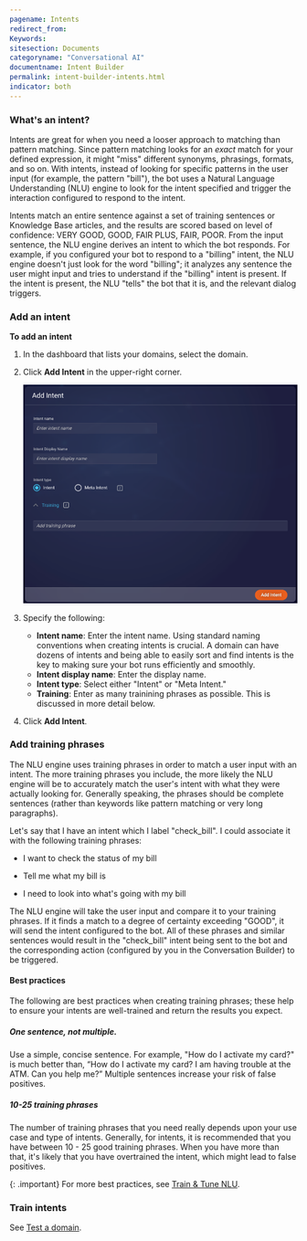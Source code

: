 ```yaml
---
pagename: Intents
redirect_from:
Keywords:
sitesection: Documents
categoryname: "Conversational AI"
documentname: Intent Builder
permalink: intent-builder-intents.html
indicator: both
---
```


### What's an intent?

Intents are great for when you need a looser approach to matching than pattern matching. Since pattern matching looks for an *exact* match for your defined expression, it might "miss" different synonyms, phrasings, formats, and so on. With intents, instead of looking for specific patterns in the user input (for example, the pattern "bill"), the bot uses a Natural Language Understanding (NLU) engine to look for the intent specified and trigger the interaction configured to respond to the intent. 

Intents match an entire sentence against a set of training sentences or Knowledge Base articles, and the results are scored based on level of confidence: VERY GOOD, GOOD, FAIR PLUS, FAIR, POOR. From the input sentence, the NLU engine derives an intent to which the bot responds. For example, if you configured your bot to respond to a "billing" intent, the NLU engine doesn't just look for the word "billing"; it analyzes any sentence the user might input and tries to understand if the "billing" intent is present. If the intent is present, the NLU "tells" the bot that it is, and the relevant dialog triggers.

### Add an intent

**To add an intent**

1. In the dashboard that lists your domains, select the domain.
2. Click **Add Intent** in the upper-right corner.

    <img class="fancyimage" style="width:700px" src="img/ConvoBuilder/ib_addIntent.png">

3. Specify the following:

    * **Intent name**: Enter the intent name. Using standard naming conventions when creating intents is crucial. A domain can have dozens of intents and being able to easily sort and find intents is the key to making sure your bot runs efficiently and smoothly.
    * **Intent display name**: Enter the display name.
    * **Intent type**: Select either "Intent" or "Meta Intent."
    * **Training**: Enter as many trainining phrases as possible. This is discussed in more detail below.

6. Click **Add Intent**.

### Add training phrases

The NLU engine uses training phrases in order to match a user input with an intent. The more training phrases you include, the more likely the NLU engine will be to accurately match the user's intent with what they were actually looking for. Generally speaking, the phrases should be complete sentences (rather than keywords like pattern matching or very long paragraphs).

Let's say that I have an intent which I label "check_bill". I could associate it with the following training phrases:

* I want to check the status of my bill

* Tell me what my bill is

* I need to look into what's going with my bill

The NLU engine will take the user input and compare it to your training phrases. If it finds a match to a degree of certainty exceeding "GOOD", it will send the intent configured to the bot. All of these phrases and similar sentences would result in the "check_bill" intent being sent to the bot and the corresponding action (configured by you in the Conversation Builder) to be triggered.

#### Best practices

The following are best practices when creating training phrases; these help to ensure your intents are well-trained and return the results you expect.

##### One sentence, not multiple.
Use a simple, concise sentence. For example, "How do I activate my card?" is much better than, “How do I activate my card? I am having trouble at the ATM. Can you help me?” Multiple sentences increase your risk of false positives.

##### 10-25 training phrases
The number of training phrases that you need really depends upon your use case and type of intents. Generally, for intents, it is recommended that you have between 10 - 25 good training phrases. When you have more than that, it's likely that you have overtrained the intent, which might lead to false positives.

{: .important}
For more best practices, see [Train & Tune NLU](conversation-builder-best-practices-train-tune-nlu.html).

### Train intents

See [Test a domain](intent-builder-domains.html#test-a-domain).